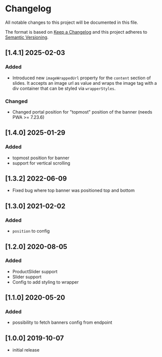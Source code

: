 # Changelog

All notable changes to this project will be documented in this file.

The format is based on [Keep a Changelog](http://keepachangelog.com/) and this project adheres to [Semantic Versioning](http://semver.org/).

## [1.4.1] 2025-02-03
### Added
- Introduced new `imageWrappedUrl` property for the `content` section of slides. It accepts an image url as
value and wraps the image tag with a div container that can be styled via `wrapperStyles`.
### Changed
- Changed portal position for "topmost" position of the banner (needs PWA >= 7.23.6)

## [1.4.0] 2025-01-29
### Added
- topmost position for banner
- support for vertical scrolling

## [1.3.2] 2022-06-09
- Fixed bug where top banner was positioned top and bottom

## [1.3.0] 2021-02-02
### Added
- `position` to config

## [1.2.0] 2020-08-05
### Added
- ProductSlider support
- Slider support
- Config to add styling to wrapper

## [1.1.0] 2020-05-20
### Added
- possibility to fetch banners config from endpoint

## [1.0.0] 2019-10-07
- initial release
